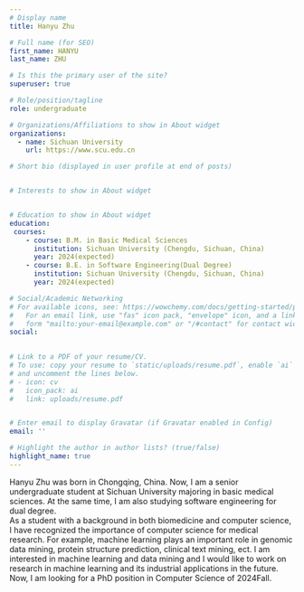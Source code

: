 ```yaml
---
# Display name
title: Hanyu Zhu

# Full name (for SEO)
first_name: HANYU
last_name: ZHU

# Is this the primary user of the site?
superuser: true

# Role/position/tagline
role: undergraduate

# Organizations/Affiliations to show in About widget
organizations:
  - name: Sichuan University
    url: https://www.scu.edu.cn

# Short bio (displayed in user profile at end of posts)


# Interests to show in About widget


# Education to show in About widget
education:
 courses:
    - course: B.M. in Basic Medical Sciences
      institution: Sichuan University (Chengdu, Sichuan, China)
      year: 2024(expected)
    - course: B.E. in Software Engineering(Dual Degree)
      institution: Sichuan University (Chengdu, Sichuan, China)
      year: 2024(expected)

# Social/Academic Networking
# For available icons, see: https://wowchemy.com/docs/getting-started/page-builder/#icons
#   For an email link, use "fas" icon pack, "envelope" icon, and a link in the
#   form "mailto:your-email@example.com" or "/#contact" for contact widget.
social:
  

# Link to a PDF of your resume/CV.
# To use: copy your resume to `static/uploads/resume.pdf`, enable `ai` icons in `params.yaml`,
# and uncomment the lines below.
# - icon: cv
#   icon_pack: ai
#   link: uploads/resume.pdf


# Enter email to display Gravatar (if Gravatar enabled in Config)
email: ''

# Highlight the author in author lists? (true/false)
highlight_name: true
---
```


Hanyu Zhu was born in Chongqing, China. Now, I am a senior undergraduate student at Sichuan University majoring in basic medical sciences. At the same time, I am also studying software engineering for dual degree.
<br />As a student with a background in both biomedicine and computer science, I have recognized the importance of computer science for medical research. For example, machine learning plays an important role in genomic data mining, protein structure prediction, clinical text mining, ect. I am interested in machine learning and data mining and I would like to work on research in machine learning and its industrial applications in the future.
<br />Now, I am looking for a PhD position in Computer Science of 2024Fall.


